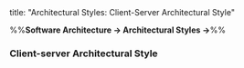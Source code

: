 <frontmatter>
title: "Architectural Styles: Client-Server Architectural Style"
</frontmatter>

<link rel="stylesheet" href="{{baseUrl}}/css/textbook.css">

<div class="website-content">

%%**Software Architecture → Architectural Styles →**%%

### Client-server Architectural Style

<div id="main">

<include src="./what/embed.md" boilerplate  />

</div>
</div>
